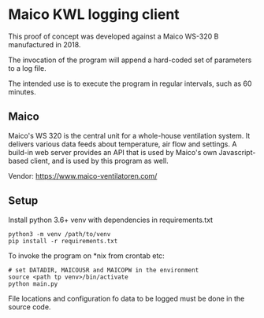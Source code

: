 # Maico KWL logging client

This proof of concept was developed against a Maico WS-320 B manufactured in 2018.

The invocation of the program will append a hard-coded set of parameters to a log file.

The intended use is to execute the program in regular intervals, such as 60 minutes.

## Maico

Maico's WS 320 is the central unit for a whole-house ventilation system. 
It delivers various data feeds about temperature, air flow and settings.
A build-in web server provides an API that is used by Maico's own Javascript-based client,
and is used by this program as well.

Vendor: https://www.maico-ventilatoren.com/

## Setup

Install python 3.6+ venv with dependencies in requirements.txt

    python3 -m venv /path/to/venv
    pip install -r requirements.txt


To invoke the program on *nix from crontab etc:

    # set DATADIR, MAICOUSR and MAICOPW in the environment
    source <path tp venv>/bin/activate
    python main.py

File locations and configuration fo data to be logged must be done in the source code.
